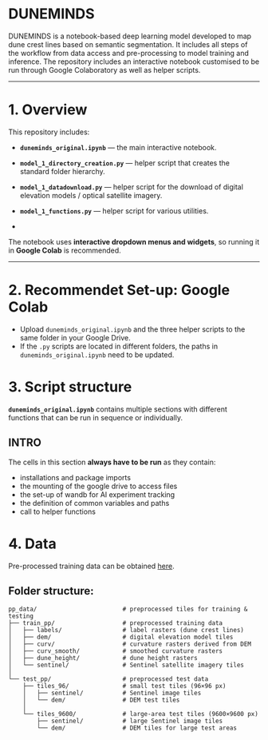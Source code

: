 # DUNEMINDS


DUNEMINDS is a notebook-based deep learning model developed to map dune crest lines based on semantic segmentation. It includes all steps of the workflow from data access and pre-processing to model training and inference.
The repository includes an interactive notebook customised to be run through Google Colaboratory as well as helper scripts.

---

# 1. Overview

This repository includes:

- **`duneminds_original.ipynb`** — the main interactive notebook.
- **`model_1_directory_creation.py`** — helper script that creates the standard folder hierarchy.
- **`model_1_datadownload.py`** — helper script for the download of digital elevation models / optical satellite imagery.
- **`model_1_functions.py`** — helper script for various utilities.

- 
The notebook uses **interactive dropdown menus and widgets**, so running it in **Google Colab** is recommended.

---

# 2. Recommendet Set-up: Google Colab


   - Upload `duneminds_original.ipynb` and the three helper scripts to the same folder in your Google Drive.
   - If the `.py` scripts are located in different folders, the paths in `duneminds_original.ipynb` need to be updated.


# 3. Script structure

**`duneminds_original.ipynb`** contains multiple sections with different functions that can be run in sequence or individually. 

## INTRO
The cells in this section **always have to be run** as they contain:
- installations and package imports
- the mounting of the google drive to access files
- the set-up of wandb for AI experiment tracking
- the definition of common variables and paths
- call to helper functions







# 4. Data

Pre-processed training data can be obtained [here](https://drive.google.com/drive/folders/1-TrPQzy8tLkgg-vgebODLxou5t6dp9dN?usp=sharing).

## Folder structure:

```text
pp_data/                        # preprocessed tiles for training & testing
├── train_pp/                   # preprocessed training data
│   ├── labels/                 # label rasters (dune crest lines)
│   ├── dem/                    # digital elevation model tiles
│   ├── curv/                   # curvature rasters derived from DEM
│   ├── curv_smooth/            # smoothed curvature rasters
│   ├── dune_height/            # dune height rasters
│   └── sentinel/               # Sentinel satellite imagery tiles
│
└── test_pp/                    # preprocessed test data
    ├── tiles_96/               # small test tiles (96×96 px)
    │   ├── sentinel/           # Sentinel image tiles
    │   └── dem/                # DEM test tiles
    │
    └── tiles_9600/             # large-area test tiles (9600×9600 px)
        ├── sentinel/           # large Sentinel image tiles
        └── dem/                # DEM tiles for large test areas


